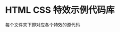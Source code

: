 <!--
 * @Description: 
 * @Version: 1.0
 * @Autor: wangmiao
 * @Date: 2018-06-17 21:10:08
 * @LastEditors: wangmiao
 * @LastEditTime: 2020-06-16 09:12:37
--> 
# HTML CSS 特效示例代码库


每个文件夹下即对应各个特效的源代码
